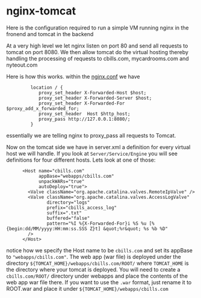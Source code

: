 # nginx-tomcat
Here is the configuration required to run a simple VM running nginx in the fronend and tomcat in the backend

At a very high level we let nginx listen on port 80 and send all requests to tomcat on port 8080. We then allow
tomcat do the virtual hosting thereby handling the processing of requests to cbills.com, mycardrooms.com and nyteout.com

Here is how this works.
within the [nginx.conf](https://github.com/GitHubsberg/nginx-tomcat/blob/master/nginx.conf) we have 
```
         location / {
            proxy_set_header X-Forwarded-Host $host;
            proxy_set_header X-Forwarded-Server $host;
            proxy_set_header X-Forwarded-For $proxy_add_x_forwarded_for;
            proxy_set_header  Host $http_host;
            proxy_pass http://127.0.0.1:8080/;
         }
```
essentially we are telling nginx to proxy_pass all requests to Tomcat. 

Now on the tomcat side we have in server.xml a definition for every virtual host we will handle. If you look
at `Server/Service/Engine` you will see definitions for four different hosts. Lets look at one of those:

```
      <Host name="cbills.com"  
      	    appBase="webapps/cbills.com"
            unpackWARs="true" 
            autoDeploy="true">
        <Valve className="org.apache.catalina.valves.RemoteIpValve" />    
        <Valve className="org.apache.catalina.valves.AccessLogValve" 
               directory="logs"
               prefix="cbills_access_log" 
               suffix=".txt"
               buffered="false"
               pattern="%I %{X-Forwarded-For}i %S %u [%{begin:dd/MM/yyyy:HH:mm:ss.SSS Z}t] &quot;%r&quot; %s %b %D" 
        />
      </Host>
```

notice how we specify the Host name to be `cbills.com` and set its appBase to `"webapps/cbills.com"`. The web app (war file) is deployed
under the directory `${TOMCAT_HOME}/webapps/cbills.com/ROOT/` where `TOMCAT_HOME` is the directory where your tomcat is deployed. You will 
need to create a `cbills.com/ROOT/` directory under webapps and place the contents of the web app war file there. If you want to use the
`.war` format, just rename it to ROOT.war and place it under `${TOMCAT_HOME}/webapps/cbills.com`